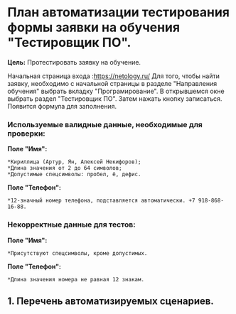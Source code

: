 # План автоматизации тестирования формы заявки на обучения "Тестировщик ПО".
**Цель:** Протестировать заявку на обучение.

Начальная страница входа :https://netology.ru/
Для того, чтобы найти заявку, необходимо с начальной страницы в разделе "Направления обучения" выбрать вкладку "Програмирование". В открывшемся окне выбрать раздел "Тестировщик ПО". Затем нажать кнопку записаться. Появится формула для заполнения.

### Используемые валидные данные, необходимые для проверки:
**Поле "Имя":**

    *Кириллица (Артур, Ян, Алексей Некифоров);
    *Длина значения от 2 до 64 символов;
    *Допустимые спецсимволы: пробел, ё, дефис.   
**Поле "Телефон":**

    *12-значный номер телефона, подставляется автоматически. +7 918-868-16-88.  
### Некорректные данные для тестов:
**Поле "Имя":**

    *Присутствуют спецсимволы, кроме допустимых.
**Поле "Телефон":**

    *Длина значения номера не равная 12 знакам.
## 1. Перечень автоматизируемых сценариев.

